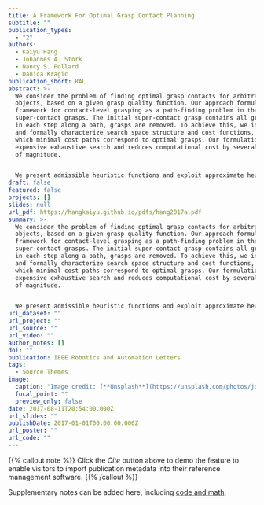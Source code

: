 ```yaml
---
title: A Framework For Optimal Grasp Contact Planning
subtitle: ""
publication_types:
  - "2"
authors:
  - Kaiyu Hang
  - Johannes A. Stork
  - Nancy S. Pollard
  - Danica Kragic
publication_short: RAL
abstract: >-
  We consider the problem of finding optimal grasp contacts for arbitrary
  objects, based on a given grasp quality function. Our approach formulates a
  framework for contact-level grasping as a path-finding problem in the space of
  super-contact grasps. The initial super-contact grasp contains all grasps, and
  in each step along a path, grasps are removed. To achieve this, we introduce
  and formally characterize search space structure and cost functions, under
  which minimal cost paths correspond to optimal grasps. Our formulation avoids
  expensive exhaustive search and reduces computational cost by several orders
  of magnitude. 


  We present admissible heuristic functions and exploit approximate heuristic search to further reduce computational cost while maintaining bounded sub-optimality for resulting grasps. We exemplify our formulation with point-contact grasping, for which we define domain-specific heuristics and demonstrate optimality and bounded sub-optimality by comparing against exhaustive and uniform cost search on example objects. Furthermore, we explain how to restrict the search graph to satisfy grasp constraints for modeling hand kinematics. We also analyze our algorithm empirically in terms of created and visited search states and resultant effective branching factor.
draft: false
featured: false
projects: []
slides: null
url_pdf: https://hangkaiyu.github.io/pdfs/hang2017a.pdf
summary: >-
  We consider the problem of finding optimal grasp contacts for arbitrary
  objects, based on a given grasp quality function. Our approach formulates a
  framework for contact-level grasping as a path-finding problem in the space of
  super-contact grasps. The initial super-contact grasp contains all grasps, and
  in each step along a path, grasps are removed. To achieve this, we introduce
  and formally characterize search space structure and cost functions, under
  which minimal cost paths correspond to optimal grasps. Our formulation avoids
  expensive exhaustive search and reduces computational cost by several orders
  of magnitude. 


  We present admissible heuristic functions and exploit approximate heuristic search to further reduce computational cost while maintaining bounded sub-optimality for resulting grasps. We exemplify our formulation with point-contact grasping, for which we define domain-specific heuristics and demonstrate optimality and bounded sub-optimality by comparing against exhaustive and uniform cost search on example objects. Furthermore, we explain how to restrict the search graph to satisfy grasp constraints for modeling hand kinematics. We also analyze our algorithm empirically in terms of created and visited search states and resultant effective branching factor.
url_dataset: ""
url_project: ""
url_source: ""
url_video: ""
author_notes: []
doi: ""
publication: IEEE Robotics and Automation Letters
tags:
  - Source Themes
image:
  caption: "Image credit: [**Unsplash**](https://unsplash.com/photos/jdD8gXaTZsc)"
  focal_point: ""
  preview_only: false
date: 2017-08-11T20:54:00.000Z
url_slides: ""
publishDate: 2017-01-01T00:00:00.000Z
url_poster: ""
url_code: ""
---
```


{{% callout note %}}
Click the _Cite_ button above to demo the feature to enable visitors to import publication metadata into their reference management software.
{{% /callout %}}

Supplementary notes can be added here, including [code and math](https://wowchemy.com/docs/content/writing-markdown-latex/).
